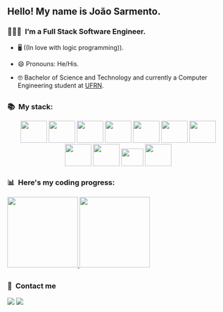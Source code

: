 ## Hello! My name is João Sarmento.

### 🧑🏻‍💻 &nbsp;I’m a Full Stack Software Engineer.  

- 🖥 ((In love with logic programming)).

- 😄 Pronouns: He/His.

- 🤓 Bachelor of Science and Technology and currently a Computer Engineering student at <a href="https://www.ufrn.br//">UFRN</a>.

##
<h3> 📚 &nbsp;My stack:</h3>

<div align="center">
  <img src="https://cdn.jsdelivr.net/gh/devicons/devicon/icons/javascript/javascript-plain.svg" width="60" height="50"/> 
  <img src="https://cdn.jsdelivr.net/gh/devicons/devicon/icons/typescript/typescript-original.svg" width="60" height="50"/> 
  <img src="https://cdn.jsdelivr.net/gh/devicons/devicon/icons/cplusplus/cplusplus-original.svg" width="60" height="50"/>
  <img src="https://cdn.jsdelivr.net/gh/devicons/devicon/icons/react/react-original.svg" width="60" height="50"/>
  <img src="https://cdn.jsdelivr.net/gh/devicons/devicon/icons/nodejs/nodejs-original.svg" width="60" height="50"/>
  <img src="https://cdn.jsdelivr.net/gh/devicons/devicon/icons/express/express-original.svg" width="60" height="50"/>
  <img src="https://cdn.jsdelivr.net/gh/devicons/devicon/icons/postgresql/postgresql-plain.svg" width="60" height="50"/>
  <img src="https://cdn.jsdelivr.net/gh/devicons/devicon/icons/mongodb/mongodb-original.svg" width="60" height="50"/>
  <img src="https://cdn.jsdelivr.net/gh/devicons/devicon/icons/docker/docker-plain.svg" width="60" height="50"/> 
  <img src="https://cdn.jsdelivr.net/gh/devicons/devicon/icons/jest/jest-plain.svg" width="50" height="40"/> 
  <img src="https://cdn.jsdelivr.net/gh/devicons/devicon/icons/amazonwebservices/amazonwebservices-original.svg" width="60" height="50"/>
</div>


### 📊 &nbsp;Here's my coding progress:

 <div style="width:100%">
    <a href="https://github.com/Joaosarm">
    <img height="160em" src="https://github-readme-stats.vercel.app/api?username=Joaosarm&show_icons=true&theme=tokyonight&include_all_commits=true&count_private=true"/>
    <img height="160em" src="https://github-readme-stats.vercel.app/api/top-langs/?username=Joaosarm&layout=compact&langs_count=7&theme=tokyonight"/>
    </a>
  </div>

##
<h3> 📱 &nbsp;Contact me</h3> 
<div>
    <a href="https://www.linkedin.com/in/joao-v-sarmento/" target="_blank"><img src="https://img.shields.io/badge/-LinkedIn-%230077B5?style=for-the-badge&logo=linkedin&logoColor=white" target="_blank"></a> 
    <a href = "mailto:joaovicentesarm@gmail.com"><img src="https://img.shields.io/badge/-Gmail-%23333?style=for-the-badge&logo=gmail&logoColor=white" target="_blank"></a>
  </div> 
